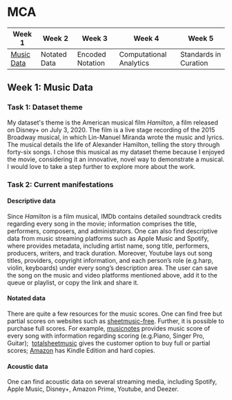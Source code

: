 

# MCA

| Week 1 | Week 2 | Week 3 | Week 4 | Week 5 |
| ---|---|---|---|---|
| [Music Data](README.md) | Notated Data | Encoded Notation | Computational Analytics | Standards in Curation |


## Week 1: Music Data 

### Task 1: Dataset theme

My dataset's theme is the American musical film *Hamilton*, a film released on Disney+ on July 3, 2020. The film is a live stage recording of the 2015 Broadway musical, in which Lin-Manuel Miranda wrote the music and lyrics. The musical details the life of Alexander Hamilton, telling the story through forty-six songs. I chose this musical as my dataset theme because I enjoyed the movie, considering it an innovative, novel way to demonstrate a musical. I would love to take a step further to explore more about the work. 

### Task 2: Current manifestations 

#### Descriptive data 

Since *Hamilton* is a film musical, IMDb contains detailed soundtrack credits regarding every song in the movie; information comprises the title, performers, composers, and administrators. One can also find descriptive data from music streaming platforms such as Apple Music and Spotify, where provides metadata, including artist name, song title, performers, producers, writers, and track duration. Moreover, Youtube lays out song titles, providers, copyright information, and each person’s role (e.g.harp, violin, keyboards) under every song’s description area. The user can save the song on the music and video platforms mentioned above, add it to the queue or playlist, or copy the link and share it. 

#### Notated data 

There are quite a few resources for the music scores. One can find free but partial scores on websites such as [sheetmusic-free](https://sheetmusic-free.com/alexander-hamilton-sheet-music-hamilton/). Further, it is possible to purchase full scores. For example, [musicnotes](https://www.musicnotes.com/sheet-music/show/hamilton-an-american-musical) provides music score of every song with information regarding scoring (e.g.Piano, Singer Pro, Guitar);  [totalsheetmusic](https://www.totalsheetmusic.com/digital-sheet-music/hamilton-suite-from-645730/) gives the customer option to buy full or partial scores; [Amazon](https://www.amazon.co.uk/Hamilton-Vocal-Selections-Lin-Manuel-Miranda/dp/057153967X) has Kindle Edition and hard copies.

#### Acoustic data 

One can find acoustic data on several streaming media, including Spotify, Apple Music, Disney+, Amazon Prime, Youtube, and Deezer. 

